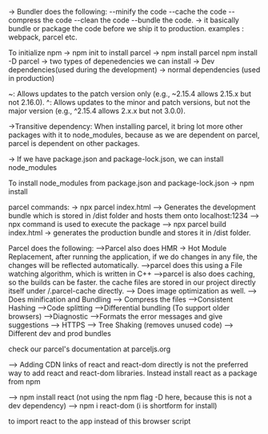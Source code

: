 -> Bundler does the following:
        --minify the code
        --cache the code
        --compress the code
        --clean the code
        --bundle the code.
    -> it basically bundle or package the code before we ship it to production.
    examples : webpack, parcel etc.

To initialize npm -> npm init
to install parcel -> npm install parcel
                     npm install -D parcel
                        -> two types of depenedencies we can install
                             -> Dev dependencies(used during the development)
                             -> normal dependencies (used in production)


~: Allows updates to the patch version only (e.g., ~2.15.4 allows 2.15.x but not 2.16.0).
^: Allows updates to the minor and patch versions, but not the major version (e.g., ^2.15.4 allows 2.x.x but not 3.0.0).


->Transitive dependency: When installing parcel, it bring lot more other packages with it to node_modules, because as we are dependent on parcel, parcel is dependent on other packages.

-> If we have package.json and package-lock.json, we can install node_modules

To install node_modules from package.json and package-lock.json -> npm install


parcel commands:
   -> npx parcel index.html   --> Generates the development bundle which is stored in /dist folder and hosts them onto localhost:1234 
   --> npx command is used to execute the package
   --> npx parcel build index.html -> generates the production bundle and stores it in /dist folder.

Parcel does the following:
  -->Parcel also does HMR -> Hot Module Replacement, after running the application, if we do changes in any file, the changes will be reflected automatically.
  -->parcel does this using a File watching algorithm, which is written in C++
  -->parcel is also does caching, so the builds can be faster. the cache files are stored in our project directly itself under /.parcel-cache directly.
  --> Does image optimization as well.
  --> Does minification and Bundling
  --> Compress the files
  -->Consistent Hashing
  -->Code splitting
  -->Differential bundling (To support older browsers)
  -->Diagnostic
  -->Formats the error messages and give suggestions
  --> HTTPS
  --> Tree Shaking (removes unused code)
  --> Different dev and prod bundles

check our parcel's documentation at parceljs.org



--> Adding CDN links of react and react-dom directly is not the preferred way to add react and react-dom libraries. Instead install react as a package from npm

   --> npm install react   (not using the npm flag -D here, because this is not a dev dependency)
   --> npm i react-dom (i is shortform for install)


to import react to the app
 instead of this browser script <script src = "./App.js"> this will throw error 
       @parcel/transformer-js: Browser scripts cannot have imports or exports.
 
 we have to add like <script type = "module" src = "./App.js">


-->Browserslist:
     we can add the following configuration in package.json

       "browserslist":[
       "last 3 versions"
      ]

      it makes sure that the application will run in the last 3 versions of all the browser and it may or may not work in the other older version.

      to know more about the coverage and query composition for browserslist visit : https://browserslist.dev/



---All the above things are done automatically by create react-app command, but these are the different packages that are used internally, which makes the react app faster by doing bundling and caching and etc.